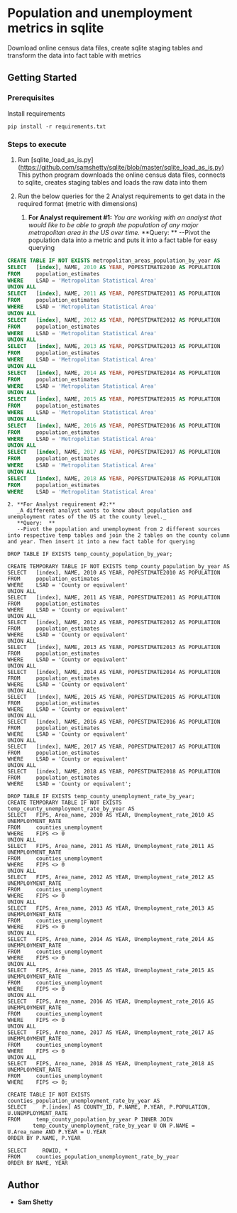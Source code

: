 # Population and unemployment metrics in sqlite 

Download online census data files, create sqlite staging tables and transform the data into fact table with metrics 

## Getting Started

### Prerequisites

Install requirements

```
pip install -r requirements.txt
```

### Steps to execute

1. Run [sqlite_load_as_is.py] (https://github.com/samshetty/sqlite/blob/master/sqlite_load_as_is.py)
   This python program downloads the online census data files, connects to sqlite, creates staging tables and loads the raw data into them

2. Run the below queries for the 2 Analyst requirements to get data in the required format (metric with dimensions) 
    1. **For Analyst requirement #1:**
       _You are working with an analyst that would like to be able to graph the population of any major metropolitan area in the US over time._
       **Query:  **
       --Pivot the population data into a metric and puts it into a fact table for easy querying
  ```sql
  CREATE TABLE IF NOT EXISTS metropolitan_areas_population_by_year AS
  SELECT   [index], NAME, 2010 AS YEAR, POPESTIMATE2010 AS POPULATION
  FROM     population_estimates
  WHERE    LSAD = 'Metropolitan Statistical Area'
  UNION ALL
  SELECT   [index], NAME, 2011 AS YEAR, POPESTIMATE2011 AS POPULATION
  FROM     population_estimates
  WHERE    LSAD = 'Metropolitan Statistical Area'
  UNION ALL
  SELECT   [index], NAME, 2012 AS YEAR, POPESTIMATE2012 AS POPULATION
  FROM     population_estimates
  WHERE    LSAD = 'Metropolitan Statistical Area'
  UNION ALL
  SELECT   [index], NAME, 2013 AS YEAR, POPESTIMATE2013 AS POPULATION
  FROM     population_estimates
  WHERE    LSAD = 'Metropolitan Statistical Area'
  UNION ALL
  SELECT   [index], NAME, 2014 AS YEAR, POPESTIMATE2014 AS POPULATION
  FROM     population_estimates
  WHERE    LSAD = 'Metropolitan Statistical Area'
  UNION ALL
  SELECT   [index], NAME, 2015 AS YEAR, POPESTIMATE2015 AS POPULATION
  FROM     population_estimates
  WHERE    LSAD = 'Metropolitan Statistical Area'
  UNION ALL
  SELECT   [index], NAME, 2016 AS YEAR, POPESTIMATE2016 AS POPULATION
  FROM     population_estimates
  WHERE    LSAD = 'Metropolitan Statistical Area'
  UNION ALL
  SELECT   [index], NAME, 2017 AS YEAR, POPESTIMATE2017 AS POPULATION
  FROM     population_estimates
  WHERE    LSAD = 'Metropolitan Statistical Area'
  UNION ALL
  SELECT   [index], NAME, 2018 AS YEAR, POPESTIMATE2018 AS POPULATION
  FROM     population_estimates
  WHERE    LSAD = 'Metropolitan Statistical Area'

```
    
    2. **For Analyst requirement #2:** 
       _A different analyst wants to know about population and unemployment rates of the US at the county level._
       **Query:  **
       --Pivot the population and unemployment from 2 different sources into respective temp tables and join the 2 tables on the county column and year. Then insert it into a new fact table for querying
       
```
DROP TABLE IF EXISTS temp_county_population_by_year;

CREATE TEMPORARY TABLE IF NOT EXISTS temp_county_population_by_year AS
SELECT   [index], NAME, 2010 AS YEAR, POPESTIMATE2010 AS POPULATION
FROM     population_estimates
WHERE    LSAD = 'County or equivalent'
UNION ALL
SELECT   [index], NAME, 2011 AS YEAR, POPESTIMATE2011 AS POPULATION
FROM     population_estimates
WHERE    LSAD = 'County or equivalent'
UNION ALL
SELECT   [index], NAME, 2012 AS YEAR, POPESTIMATE2012 AS POPULATION
FROM     population_estimates
WHERE    LSAD = 'County or equivalent'
UNION ALL
SELECT   [index], NAME, 2013 AS YEAR, POPESTIMATE2013 AS POPULATION
FROM     population_estimates
WHERE    LSAD = 'County or equivalent'
UNION ALL
SELECT   [index], NAME, 2014 AS YEAR, POPESTIMATE2014 AS POPULATION
FROM     population_estimates
WHERE    LSAD = 'County or equivalent'
UNION ALL
SELECT   [index], NAME, 2015 AS YEAR, POPESTIMATE2015 AS POPULATION
FROM     population_estimates
WHERE    LSAD = 'County or equivalent'
UNION ALL
SELECT   [index], NAME, 2016 AS YEAR, POPESTIMATE2016 AS POPULATION
FROM     population_estimates
WHERE    LSAD = 'County or equivalent'
UNION ALL
SELECT   [index], NAME, 2017 AS YEAR, POPESTIMATE2017 AS POPULATION
FROM     population_estimates
WHERE    LSAD = 'County or equivalent'
UNION ALL
SELECT   [index], NAME, 2018 AS YEAR, POPESTIMATE2018 AS POPULATION
FROM     population_estimates
WHERE    LSAD = 'County or equivalent';

DROP TABLE IF EXISTS temp_county_unemployment_rate_by_year;
CREATE TEMPORARY TABLE IF NOT EXISTS temp_county_unemployment_rate_by_year AS
SELECT   FIPS, Area_name, 2010 AS YEAR, Unemployment_rate_2010 AS UNEMPLOYMENT_RATE
FROM     counties_unemployment
WHERE    FIPS <> 0
UNION ALL
SELECT   FIPS, Area_name, 2011 AS YEAR, Unemployment_rate_2011 AS UNEMPLOYMENT_RATE
FROM     counties_unemployment
WHERE    FIPS <> 0
UNION ALL
SELECT   FIPS, Area_name, 2012 AS YEAR, Unemployment_rate_2012 AS UNEMPLOYMENT_RATE
FROM     counties_unemployment
WHERE    FIPS <> 0
UNION ALL
SELECT   FIPS, Area_name, 2013 AS YEAR, Unemployment_rate_2013 AS UNEMPLOYMENT_RATE
FROM     counties_unemployment
WHERE    FIPS <> 0
UNION ALL
SELECT   FIPS, Area_name, 2014 AS YEAR, Unemployment_rate_2014 AS UNEMPLOYMENT_RATE
FROM     counties_unemployment
WHERE    FIPS <> 0
UNION ALL
SELECT   FIPS, Area_name, 2015 AS YEAR, Unemployment_rate_2015 AS UNEMPLOYMENT_RATE
FROM     counties_unemployment
WHERE    FIPS <> 0
UNION ALL
SELECT   FIPS, Area_name, 2016 AS YEAR, Unemployment_rate_2016 AS UNEMPLOYMENT_RATE
FROM     counties_unemployment
WHERE    FIPS <> 0
UNION ALL
SELECT   FIPS, Area_name, 2017 AS YEAR, Unemployment_rate_2017 AS UNEMPLOYMENT_RATE
FROM     counties_unemployment
WHERE    FIPS <> 0
UNION ALL
SELECT   FIPS, Area_name, 2018 AS YEAR, Unemployment_rate_2018 AS UNEMPLOYMENT_RATE
FROM     counties_unemployment
WHERE    FIPS <> 0;

CREATE TABLE IF NOT EXISTS counties_population_unemployment_rate_by_year AS
SELECT     P.[index] AS COUNTY_ID, P.NAME, P.YEAR, P.POPULATION, U.UNEMPLOYMENT_RATE
FROM     temp_county_population_by_year P INNER JOIN
        temp_county_unemployment_rate_by_year U ON P.NAME = U.Area_name AND P.YEAR = U.YEAR
ORDER BY P.NAME, P.YEAR

SELECT     ROWID, *
FROM     counties_population_unemployment_rate_by_year
ORDER BY NAME, YEAR
```

## Author

* **Sam Shetty** 
